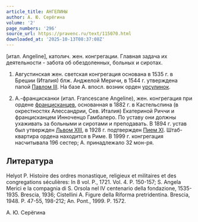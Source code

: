 ```yaml
---
article_title: АНГЕЛИНЫ
author: А. Ю. Серёгина
volume: '2'
page_numbers: '296'
source_url: https://pravenc.ru/text/115070.html
downloaded_at: '2025-10-13T08:37:08Z'
---
```


[итал. Angeline], католич. жен. конгрегации. Главная задача их деятельности - забота об обездоленных, больных и сиротах.

1. Августинская жен. светская конгрегация основана в 1535 г. в Брешии (Италия) блж. Анджелой Меричи, в 1544 г. утверждена папой [Павлом III](<https://pravenc.ru/text/Павел III.html>). На базе А. впосл. возник орден [урсулинок](https://pravenc.ru/text/урсулинок.html).

2. А.-францисканки (итал. Francescane Angeline), жен. конгрегация при ордене [францисканцев](https://pravenc.ru/text/францисканцы.html), основанная в 1882 г. в Кастельспина (в окрестностях Алессандрии, Сев. Италия) Екатериной Риччи и францисканцем Инноченцо Гамбалеро. По уставу они должны ухаживать за больными и сиротами и преподавать. В 1894 г. устав был утвержден [Львом XIII](<https://pravenc.ru/text/Лев XIII.html>), в 1928 г. подтвержден [Пием XI](<https://pravenc.ru/text/Пий XI.html>). Штаб-квартира ордена находится в Риме. В 1999 г. конгрегация насчитывала 196 сестер; А. принадлежало 32 мон-ря.

## Литература

Helyot P. Histoire des ordres monastique, religieux et militaires et des congregations séculières: In 8 vol. P., 1721. Vol. 4. P. 150-157; S. Angela Merici e la compagnia di S. Orsola nel IV centenario della fondazione, 1535-1935. Brescia, 1936; Cistellini A. Figure della Riforma pretridentina. Brescia, 1948. P. 47-55, 198-212; An. Pont., 1999. P. 1572.

А. Ю. Серёгина
